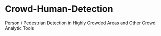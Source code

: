 # Crowd-Human-Detection
Person / Pedestrian Detection in Highly Crowded Areas and Other Crowd Analytic Tools
